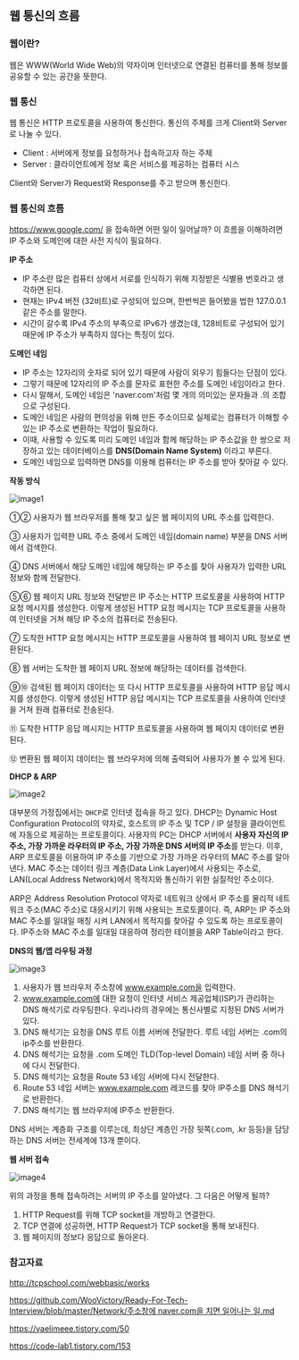 ## 웹 통신의 흐름

### 웹이란?

웹은 WWW(World Wide Web)의 약자이며 인터넷으로 연결된 컴퓨터를 통해 정보를 공유할 수 있는 공간을 뜻한다.

### 웹 통신

웹 통신은 HTTP 프로토콜을 사용하여 통신한다. 통신의 주체를 크게 Client와 Server로 나눌 수 있다.

- Client : 서버에게 정보를 요청하거나 접속하고자 하는 주체
- Server : 클라이언트에게 정보 혹은 서비스를 제공하는 컴퓨터 시스

Client와 Server가 Request와 Response를 주고 받으며 통신한다. 

### 웹 통신의 흐름

https://www.google.com/ 을 접속하면 어떤 일이 일어날까? 이 흐름을 이해하려면 IP 주소와 도메인에 대한 사전 지식이 필요하다. 

**IP 주소**

- IP 주소란 많은 컴퓨터 상에서 서로를 인식하기 위해 지정받은 식별용 번호라고 생각하면 된다.
- 현재는 IPv4 버전 (32비트)로 구성되어 있으며, 한번씩은 들어봤을 법한 127.0.0.1 같은 주소를 말한다.
- 시간이 갈수록 IPv4 주소의 부족으로 IPv6가 생겼는데, 128비트로 구성되어 있기 때문에 IP 주소가 부족하지 않다는 특징이 있다.

**도메인 네임**

- IP 주소는 12자리의 숫자로 되어 있기 때문에 사람이 외우기 힘들다는 단점이 있다.
- 그렇기 때문에 12자리의 IP 주소를 문자로 표현한 주소를 도메인 네임이라고 한다.
- 다시 말해서, 도메인 네임은 'naver.com'처럼 몇 개의 의미있는 문자들과 .의 조합으로 구성된다.
- 도메인 네임은 사람의 편의성을 위해 만든 주소이므로 실제로는 컴퓨터가 이해할 수 있는 IP 주소로 변환하는 작업이 필요하다.
- 이때, 사용할 수 있도록 미리 도메인 네임과 함께 해당하는 IP 주소값을 한 쌍으로 저장하고 있는 데이터베이스를 **DNS(Domain Name System)** 이라고 부른다.
- 도메인 네임으로 입력하면 DNS를 이용해 컴퓨터는 IP 주소를 받아 찾아갈 수 있다.

**작동 방식**

![image1](https://github.com/isprogrammingfun/TIL/assets/78543382/8811da26-8b68-4b0f-bb85-9da20708f4c6)

①② 사용자가 웹 브라우저를 통해 찾고 싶은 웹 페이지의 URL 주소를 입력한다.

③ 사용자가 입력한 URL 주소 중에서 도메인 네임(domain name) 부분을 DNS 서버에서 검색한다.

④ DNS 서버에서 해당 도메인 네임에 해당하는 IP 주소를 찾아 사용자가 입력한 URL 정보와 함께 전달한다.

⑤⑥ 웹 페이지 URL 정보와 전달받은 IP 주소는 HTTP 프로토콜을 사용하여 HTTP 요청 메시지를 생성한다. 이렇게 생성된 HTTP 요청 메시지는 TCP 프로토콜을 사용하여 인터넷을 거쳐 해당 IP 주소의 컴퓨터로 전송된다.

⑦ 도착한 HTTP 요청 메시지는 HTTP 프로토콜을 사용하여 웹 페이지 URL 정보로 변환된다.

⑧ 웹 서버는 도착한 웹 페이지 URL 정보에 해당하는 데이터를 검색한다.

⑨⑩ 검색된 웹 페이지 데이터는 또 다시 HTTP 프로토콜을 사용하여 HTTP 응답 메시지를 생성한다. 이렇게 생성된 HTTP 응답 메시지는 TCP 프로토콜을 사용하여 인터넷을 거쳐 원래 컴퓨터로 전송된다.

⑪ 도착한 HTTP 응답 메시지는 HTTP 프로토콜을 사용하여 웹 페이지 데이터로 변환된다.

⑫ 변환된 웹 페이지 데이터는 웹 브라우저에 의해 출력되어 사용자가 볼 수 있게 된다.

**DHCP & ARP**

![image2](https://github.com/isprogrammingfun/TIL/assets/78543382/83c5e90d-81da-4c49-9996-a1d4be9b7046)

대부분의 가정집에서는 `DHCP`로 인터넷 접속을 하고 있다. DHCP는 Dynamic Host Configuration Protocol의 약자로, 호스트의 IP 주소 및 TCP / IP 설정을 클라이언트에 자동으로 제공하는 프로토콜이다. 사용자의 PC는 DHCP 서버에서 **사용자 자신의 IP 주소, 가장 가까운 라우터의 IP 주소, 가장 가까운 DNS 서버의 IP 주소**를 받는다. 이후, ARP 프로토콜을 이용하여 IP 주소를 기반으로 가장 가까운 라우터의 MAC 주소를 알아낸다. MAC 주소는 데이터 링크 계층(Data Link Layer)에서 사용되는 주소로, LAN(Local Address Network)에서 목적지와 통신하기 위한 실질적인 주소이다.

ARP은 Address Resolution Protocol 약자로 네트워크 상에서 IP 주소를 물리적 네트워크 주소(MAC 주소)로 대응시키기 위해 사용되는 프로토콜이다. 즉, ARP는 IP 주소와 MAC 주소를 일대일 매칭 시켜 LAN에서 목적지를 찾아갈 수 있도록 하는 프로토콜이다. IP주소와 MAC 주소를 일대일 대응하여 정리한 테이블을 ARP Table이라고 한다. 

**DNS의 웹/앱 라우팅 과정**

![image3](https://github.com/isprogrammingfun/TIL/assets/78543382/bedeee97-9c2b-4484-9a3a-69a2ebf68e23)
1. 사용자가 웹 브라우저 주소창에 www.example.com을 입력한다. 
2. www.example.com에 대한 요청이 인터넷 서비스 제공업체(ISP)가 관리하는 DNS 해석기로 라우팅한다. 우리나라의 경우에는 통신사별로 지정된 DNS 서버가 있다.
3. DNS 해석기는 요청을 DNS 루트 이름 서버에 전달한다. 루트 네임 서버는 .com의 ip주소를 반환한다.
4. DNS 해석기는 요청을 .com 도메인 TLD(Top-level Domain) 네임 서버 중 하나에 다시 전달한다.
5. DNS 해석기는 요청을 Route 53 네임 서버에 다시 전달한다.
6. Route 53 네임 서버는 www.example.com 레코드를 찾아 IP주소를 DNS 해석기로 반환한다.
7. DNS 해석기는 웹 브라우저에 IP주소 반환한다. 

DNS 서버는 계층화 구조를 이루는데, 최상단 계층인 가장 뒷쪽(.com, .kr 등등)을 담당하는 DNS 서버는 전세계에 13개 뿐이다.

**웹 서버 접속**

![image4](https://github.com/isprogrammingfun/TIL/assets/78543382/2d2f1fdb-68f1-4c78-af15-90ef9b045754)

위의 과정을 통해 접속하려는 서버의 IP 주소를 알아냈다. 그 다음은 어떻게 될까?

1. HTTP Request를 위해 TCP socket을 개방하고 연결한다.
2. TCP 연결에 성공하면, HTTP Request가 TCP socket을 통해 보내진다.
3. 웹 페이지의 정보다 응답으로 돌아온다.

### 참고자료

http://tcpschool.com/webbasic/works

[https://github.com/WooVictory/Ready-For-Tech-Interview/blob/master/Network/주소창에 naver.com을 치면 일어나는 일.md](https://github.com/WooVictory/Ready-For-Tech-Interview/blob/master/Network/%EC%A3%BC%EC%86%8C%EC%B0%BD%EC%97%90%20naver.com%EC%9D%84%20%EC%B9%98%EB%A9%B4%20%EC%9D%BC%EC%96%B4%EB%82%98%EB%8A%94%20%EC%9D%BC.md)

https://yaelimeee.tistory.com/50

https://code-lab1.tistory.com/153
